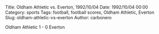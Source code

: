 Title: Oldham Athletic vs. Everton, 1992/10/04
Date: 1992/10/04 00:00
Category: sports
Tags: football, football scores, Oldham Athletic, Everton
Slug: oldham-athletic-vs-everton
Author: carbonero


Oldham Athletic 1 - 0 Everton
